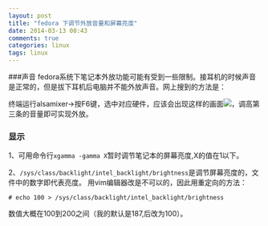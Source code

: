 ```yaml
---
layout: post
title: "fedora 下调节外放音量和屏幕亮度"
date: 2014-03-13 00:43
comments: true
categories: linux
tags: linux
---
```

###声音
fedora系统下笔记本外放功能可能有受到一些限制。接耳机的时候声音是正常的，但是拔下耳机后电脑并不能外放声音。网上搜到的方法是：  

<!-- more -->


终端运行alsamixer->按F6键，选中对应硬件，应该会出现这样的画面![](https://lh4.googleusercontent.com/-Pj4Qb92Mz3M/UyCOC4GBLFI/AAAAAAAAAJ0/IZSLgP3Xxqs/w614-h346-no/2014-03-13-002941_614x346_scrot.png)，调高第三条的音量即可实现外放。

### 显示
1、可用命令行`xgamma -gamma X`暂时调节笔记本的屏幕亮度,X的值在1以下。

2、`/sys/class/backlight/intel_backlight/brightness`是调节屏幕亮度的，文件中的数字即代表亮度。
用vim编辑器改是不可以的，因此用重定向的方法：
```
# echo 100 > /sys/class/backlight/intel_backlight/brightness
```
数值大概在100到200之间（我的默认是187,后改为100）。

